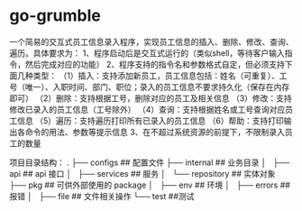 # go-grumble
一个简易的交互式员工信息录入程序，实现员工信息的插入、删除、修改、查询、遍历。具体要求为：
1、程序启动后是交互式运行的（类似shell，等待客户输入指令，然后完成对应的功能）
2、程序支持的指令名和参数格式自定，但必须支持下面几种类型：
（1）插入：支持添加新员工，员工信息包括：姓名（可重复）、工号（唯一）、入职时间、部门、职位；录入的员工信息不要求持久化（保存在内存即可）
（2）删除：支持根据工号，删除对应的员工及相关信息
（3）修改：支持修改已录入的员工信息（工号除外）
（4）查询：支持根据姓名或工号查询对应员工信息
（5）遍历：支持遍历打印所有已录入的员工信息
（6）帮助：支持打印输出各命令的用法、参数等提示信息
3、在不超过系统资源的前提下，不限制录入员工的数量


项目目录结构：
.
├── configs               ## 配置文件
├── internal              ## 业务目录
│   ├── api               ## api 接口
│   ├── services          ## 服务
│   └── repository        ## 实体对象
├── pkg                   ## 可供外部使用的 package
│   ├── env               ## 环境
│   ├── errors            ## 报错
│   ├── file              ## 文件相关操作
└── test               ##测试 
